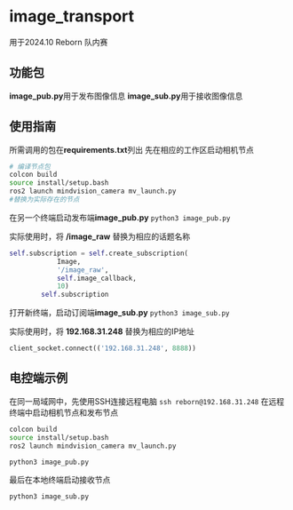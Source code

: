 # image_transport
用于2024.10 Reborn 队内赛
## 功能包
**image_pub.py**用于发布图像信息
**image_sub.py**用于接收图像信息
## 使用指南
所需调用的包在**requirements.txt**列出
先在相应的工作区启动相机节点
```bash
# 编译节点包
colcon build
source install/setup.bash
ros2 launch mindvision_camera mv_launch.py 
#替换为实际存在的节点
```
在另一个终端启动发布端**image_pub.py** `python3 image_pub.py`

实际使用时，将 **/image_raw** 替换为相应的话题名称
```python
self.subscription = self.create_subscription(
            Image, 
            '/image_raw', 
            self.image_callback,
            10)
        self.subscription  
```
打开新终端，启动订阅端**image_sub.py** `python3 image_sub.py`

实际使用时，将 **192.168.31.248** 替换为相应的IP地址
```python
client_socket.connect(('192.168.31.248', 8888))
```
## 电控端示例
在同一局域网中，先使用SSH连接远程电脑
`ssh reborn@192.168.31.248`
在远程终端中启动相机节点和发布节点
```bash
colcon build
source install/setup.bash
ros2 launch mindvision_camera mv_launch.py 
```
```bash
python3 image_pub.py
```
最后在本地终端启动接收节点
```bash
python3 image_sub.py
```
